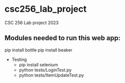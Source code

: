 # csc256_lab_project
CSC 256 Lab project 2023

Modules needed to run this web app:
-----------------------------
pip install bottle
pip install beaker




- Testing
    - pip install selenium
    - python tests/LoginTest.py
    - python tests/ItemUpdateTest.py